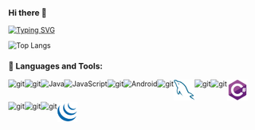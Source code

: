 ### Hi there 👋

[![Typing SVG](https://readme-typing-svg.herokuapp.com?font=&size=25&center=true&vCenter=true&lines=My+name+is+Doãn+Văn+Huy;Welcome+to+my+Github)](https://git.io/typing-svg)

<!--
**huydoanx305/huydoanx305** is a ✨ _special_ ✨ repository because its `README.md` (this file) appears on your GitHub profile.

Here are some ideas to get you started:

- 🔭 I’m currently working on ...
- 🌱 I’m currently learning ...
- 👯 I’m looking to collaborate on ...
- 🤔 I’m looking for help with ...
- 💬 Ask me about ...
- 📫 How to reach me: ...
- 😄 Pronouns: ...
- ⚡ Fun fact: ...
-->

![Top Langs](https://github-readme-stats.vercel.app/api/top-langs/?username=huydoanx305&theme=radical)

### 🔨 Languages and Tools:
<a href="https://docs.microsoft.com/en-us/cpp/c-language/" target="_blank">
  <img
    src="https://raw.githubusercontent.com/rahul-jha98/github_readme_icons/main/language_and_tools/square/c/c.svg"
    align="left"
    alt="git"
    height="42px"
  />
</a>
<a href="https://docs.microsoft.com/vi-vn/cpp/cpp/" target="_blank">
  <img
    src="https://raw.githubusercontent.com/rahul-jha98/github_readme_icons/main/language_and_tools/square/c++/c++.svg"
    align="left"
    alt="git"
    height="42px"
  />
</a>

<a href="https://www.w3schools.com/cs/" target="_blank" rel="noreferrer">
  <img src="https://raw.githubusercontent.com/devicons/devicon/master/icons/csharp/csharp-original.svg" 
  alt="csharp" 
  width="42" 
  height="42"
 /> 
</a>
<a href="https://docs.oracle.com/en/java/" target="_blank"
  ><img
    align="left"
    alt="Java"
    height="42px"
    src="https://raw.githubusercontent.com/rahul-jha98/github_readme_icons/main/language_and_tools/square/java/java.svg"
/></a>
<a
  href="https://developer.mozilla.org/en-US/docs/Web/JavaScript"
  target="_blank"
>
  <img
    align="left"
    alt="JavaScript"
    height="42px"
    src="https://raw.githubusercontent.com/rahul-jha98/github_readme_icons/main/language_and_tools/square/javascript/javascript.svg"
  />
</a>
<a href="https://spring.io/" target="_blank">
  <img
    src="https://raw.githubusercontent.com/rahul-jha98/github_readme_icons/main/language_and_tools/square/spring/spring.svg"
    align="left"
    alt="git"
    height="42px"
  />
</a>
<a href="https://developer.android.com" target="_blank">
  <img
    align="left"
    alt="Android"
    height="42px"
    src="https://raw.githubusercontent.com/rahul-jha98/github_readme_icons/main/language_and_tools/square/android/android.svg"
  />
</a>
<a href="https://www.microsoft.com/en-us/sql-server" target="_blank">
 <img src="https://www.svgrepo.com/show/303229/microsoft-sql-server-logo.svg" 
      align="left"
      alt="git"
      height="42px"
      />
</a>
<a href="https://www.mysql.com/" target="_blank">
  <img
    src="https://raw.githubusercontent.com/devicons/devicon/master/icons/mysql/mysql-original.svg"
    align="left"
    alt="git"
    height="42px"
  />
</a>
<a href="https://postman.com" target="_blank"> 
  <img src="https://www.vectorlogo.zone/logos/getpostman/getpostman-icon.svg" 
      align="left"
      alt="git"
      height="40px"
  />
</a>
<a href="https://devdocs.io/html/" target="_blank">
  <img
    src="https://raw.githubusercontent.com/rahul-jha98/github_readme_icons/main/language_and_tools/square/html/html.svg"
    align="left"
    alt="git"
    height="42px"
  />
</a>
<a href="https://devdocs.io/css/" target="_blank">
  <img
    src="https://raw.githubusercontent.com/rahul-jha98/github_readme_icons/main/language_and_tools/square/css/css.svg"
    align="left"
    alt="git"
    height="42px"
  />
</a>
<a href="https://sass-lang.com/" target="_blank">
  <img
    src="https://raw.githubusercontent.com/rahul-jha98/github_readme_icons/main/language_and_tools/square/sass/sass.svg"
    align="left"
    alt="git"
    height="42px"
  />
</a>
<a href="https://getbootstrap.com/" target="_blank">
  <img
    src="https://raw.githubusercontent.com/rahul-jha98/github_readme_icons/main/language_and_tools/square/bootstrap/bootstrap.svg"
    align="left"
    alt="git"
    height="42px"
  />
</a>
<a href="https://jquery.com/" target="_blank">
  <img
    src="https://raw.githubusercontent.com/devicons/devicon/master/icons/jquery/jquery-original.svg"
    align="left"
    alt="git"
    height="40px"
  />

